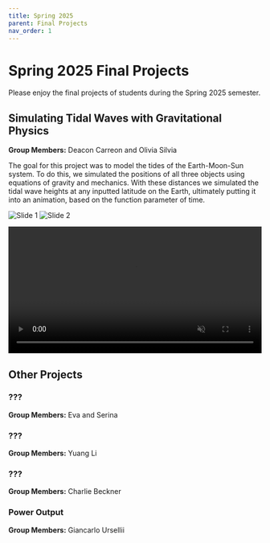 ```yaml
---
title: Spring 2025
parent: Final Projects
nav_order: 1
---
```


# Spring 2025 Final Projects
Please enjoy the final projects of students during the Spring 2025 semester.

## Simulating Tidal Waves with Gravitational Physics 
**Group Members:** Deacon Carreon and Olivia Silvia

The goal for this project was to model the tides of the Earth-Moon-Sun system. To do this, we
simulated the positions of all three objects using equations of gravity and mechanics. With these
distances we simulated the tidal wave heights at any inputted latitude on the Earth, ultimately
putting it into an animation, based on the function parameter of time.

![Slide 1](../../assets/projects/spring-2025/Deacon_Olivia/slide1.jpg)
![Slide 2](../../assets/projects/spring-2025/Deacon_Olivia/slide2.jpg)

<video width="100%" controls loop autoplay muted>
  <source src="../../assets/projects/spring-2025/Deacon_Olivia/Deacon_Olivia" type="video/mp4">
  Your browser does not support the video tag.
</video>

## Other Projects

### ???
**Group Members:** Eva and Serina

### ???
**Group Members:** Yuang Li

### ???
**Group Members:** Charlie Beckner

### Power Output 
**Group Members:** Giancarlo Ursellii